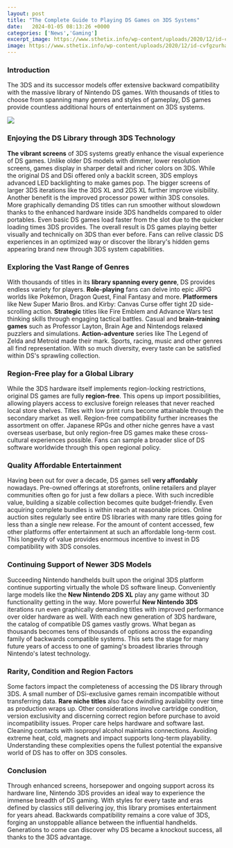 ```yaml
---
layout: post
title: "The Complete Guide to Playing DS Games on 3DS Systems"
date:   2024-01-05 08:13:26 +0000
categories: ['News','Gaming']
excerpt_image: https://www.sthetix.info/wp-content/uploads/2020/12/id-cvfgzurhag8-youtube-automatic.jpg
image: https://www.sthetix.info/wp-content/uploads/2020/12/id-cvfgzurhag8-youtube-automatic.jpg
---
```


### Introduction
The 3DS and its successor models offer extensive backward compatibility with the massive library of Nintendo DS games. With thousands of titles to choose from spanning many genres and styles of gameplay, DS games provide countless additional hours of entertainment on 3DS systems. 

![](https://www.sthetix.info/wp-content/uploads/2020/12/id-cvfgzurhag8-youtube-automatic.jpg)
### Enjoying the DS Library through 3DS Technology
**The vibrant screens** of 3DS systems greatly enhance the visual experience of DS games. Unlike older DS models with dimmer, lower resolution screens, games display in sharper detail and richer colors on 3DS. While the original DS and DSi offered only a backlit screen, 3DS employs advanced LED backlighting to make games pop. The bigger screens of larger 3DS iterations like the 3DS XL and 2DS XL further improve visibility.
Another benefit is the improved processor power within 3DS consoles. More graphically demanding DS titles can run smoother without slowdown thanks to the enhanced hardware inside 3DS handhelds compared to older portables. Even basic DS games load faster from the slot due to the quicker loading times 3DS provides. 
The overall result is DS games playing better visually and technically on 3DS than ever before. Fans can relive classic DS experiences in an optimized way or discover the library's hidden gems appearing brand new through 3DS system capabilities.
### Exploring the Vast Range of Genres
With thousands of titles in its **library spanning every genre**, DS provides endless variety for players. **Role-playing** fans can delve into epic JRPG worlds like Pokémon, Dragon Quest, Final Fantasy and more. **Platformers** like New Super Mario Bros. and Kirby: Canvas Curse offer tight 2D side-scrolling action. **Strategic** titles like Fire Emblem and Advance Wars test thinking skills through engaging tactical battles. 
Casual and **brain-training games** such as Professor Layton, Brain Age and Nintendogs relaxed puzzlers and simulations. **Action-adventure** series like The Legend of Zelda and Metroid made their mark. Sports, racing, music and other genres all find representation. With so much diversity, every taste can be satisfied within DS's sprawling collection.
### Region-Free play for a Global Library
While the 3DS hardware itself implements region-locking restrictions, original DS games are fully **region-free**. This opens up import possibilities, allowing players access to exclusive foreign releases that never reached local store shelves. Titles with low print runs become attainable through the secondary market as well. 
Region-free compatibility further increases the assortment on offer. Japanese RPGs and other niche genres have a vast overseas userbase, but only region-free DS games make these cross-cultural experiences possible. Fans can sample a broader slice of DS software worldwide through this open regional policy.
### Quality Affordable Entertainment
Having been out for over a decade, DS games sell **very affordably** nowadays. Pre-owned offerings at storefronts, online retailers and player communities often go for just a few dollars a piece. With such incredible value, building a sizable collection becomes quite budget-friendly.
Even acquiring complete bundles is within reach at reasonable prices. Online auction sites regularly see entire DS libraries with many rare titles going for less than a single new release. For the amount of content accessed, few other platforms offer entertainment at such an affordable long-term cost. This longevity of value provides enormous incentive to invest in DS compatibility with 3DS consoles.
### Continuing Support of Newer 3DS Models 
Succeeding Nintendo handhelds built upon the original 3DS platform continue supporting virtually the whole DS software lineup. Conveniently large models like the **New Nintendo 2DS XL** play any game without 3D functionality getting in the way. More powerful **New Nintendo 3DS** iterations run even graphically demanding titles with improved performance over older hardware as well.
With each new generation of 3DS hardware, the catalog of compatible DS games vastly grows. What began as thousands becomes tens of thousands of options across the expanding family of backwards compatible systems. This sets the stage for many future years of access to one of gaming's broadest libraries through Nintendo's latest technology.
### Rarity, Condition and Region Factors
Some factors impact the completeness of accessing the DS library through 3DS. A small number of DSi-exclusive games remain incompatible without transferring data. **Rare niche titles** also face dwindling availability over time as production wraps up. Other considerations involve cartridge condition, version exclusivity and discerning correct region before purchase to avoid incompatibility issues. 
Proper care helps hardware and software last. Cleaning contacts with isopropyl alcohol maintains connections. Avoiding extreme heat, cold, magnets and impact supports long-term playability. Understanding these complexities opens the fullest potential the expansive world of DS has to offer on 3DS consoles.
### Conclusion
Through enhanced screens, horsepower and ongoing support across its hardware line, Nintendo 3DS provides an ideal way to experience the immense breadth of DS gaming. With styles for every taste and eras defined by classics still delivering joy, this library promises entertainment for years ahead. Backwards compatibility remains a core value of 3DS, forging an unstoppable alliance between the influential handhelds. Generations to come can discover why DS became a knockout success, all thanks to the 3DS advantage.